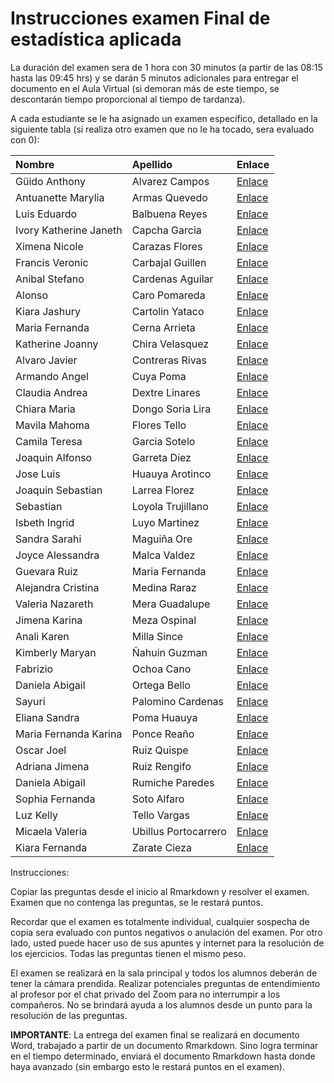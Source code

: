 Instrucciones examen Final de estadística aplicada
================

La duración del examen sera de 1 hora con 30 minutos (a partir de las
08:15 hasta las 09:45 hrs) y se darán 5 minutos adicionales para
entregar el documento en el Aula Virtual (si demoran más de este tiempo,
se descontarán tiempo proporcional al tiempo de tardanza).

A cada estudiante se le ha asignado un examen específico, detallado en
la siguiente tabla (si realiza otro examen que no le ha tocado, sera
evaluado con 0):

| Nombre                 | Apellido             | Enlace                                                                                    |
|:-----------------------|:---------------------|:------------------------------------------------------------------------------------------|
| Güido Anthony          | Alvarez Campos       | [Enlace](https://github.com/luiqs/Estadistica-Aplicada/blob/main/PDB/Examen-Final-1.1.md) |
| Antuanette Marylia     | Armas Quevedo        | [Enlace](https://github.com/luiqs/Estadistica-Aplicada/blob/main/PDB/Examen-Final-1.2.md) |
| Luis Eduardo           | Balbuena Reyes       | [Enlace](https://github.com/luiqs/Estadistica-Aplicada/blob/main/PDB/Examen-Final-1.3.md) |
| Ivory Katherine Janeth | Capcha Garcia        | [Enlace](https://github.com/luiqs/Estadistica-Aplicada/blob/main/PDB/Examen-Final-1.4.md) |
| Ximena Nicole          | Carazas Flores       | [Enlace](https://github.com/luiqs/Estadistica-Aplicada/blob/main/PDB/Examen-Final-3.1.md) |
| Francis Veronic        | Carbajal Guillen     | [Enlace](https://github.com/luiqs/Estadistica-Aplicada/blob/main/PDB/Examen-Final-3.2.md) |
| Anibal Stefano         | Cardenas Aguilar     | [Enlace](https://github.com/luiqs/Estadistica-Aplicada/blob/main/PDB/Examen-Final-3.3.md) |
| Alonso                 | Caro Pomareda        | [Enlace](https://github.com/luiqs/Estadistica-Aplicada/blob/main/PDB/Examen-Final-3.4.md) |
| Kiara Jashury          | Cartolin Yataco      | [Enlace](https://github.com/luiqs/Estadistica-Aplicada/blob/main/PDB/Examen-Final-5.1.md) |
| Maria Fernanda         | Cerna Arrieta        | [Enlace](https://github.com/luiqs/Estadistica-Aplicada/blob/main/PDB/Examen-Final-5.2.md) |
| Katherine Joanny       | Chira Velasquez      | [Enlace](https://github.com/luiqs/Estadistica-Aplicada/blob/main/PDB/Examen-Final-5.3.md) |
| Alvaro Javier          | Contreras Rivas      | [Enlace](https://github.com/luiqs/Estadistica-Aplicada/blob/main/PDB/Examen-Final-5.4.md) |
| Armando Angel          | Cuya Poma            | [Enlace](https://github.com/luiqs/Estadistica-Aplicada/blob/main/PDB/Examen-Final-5.5.md) |
| Claudia Andrea         | Dextre Linares       | [Enlace](https://github.com/luiqs/Estadistica-Aplicada/blob/main/PDB/Examen-Final-5.6.md) |
| Chiara Maria           | Dongo Soria Lira     | [Enlace](https://github.com/luiqs/Estadistica-Aplicada/blob/main/PDB/Examen-Final-1.1.md) |
| Mavila Mahoma          | Flores Tello         | [Enlace](https://github.com/luiqs/Estadistica-Aplicada/blob/main/PDB/Examen-Final-1.2.md) |
| Camila Teresa          | Garcia Sotelo        | [Enlace](https://github.com/luiqs/Estadistica-Aplicada/blob/main/PDB/Examen-Final-1.3.md) |
| Joaquin Alfonso        | Garreta Diez         | [Enlace](https://github.com/luiqs/Estadistica-Aplicada/blob/main/PDB/Examen-Final-1.4.md) |
| Jose Luis              | Huauya Arotinco      | [Enlace](https://github.com/luiqs/Estadistica-Aplicada/blob/main/PDB/Examen-Final-3.1.md) |
| Joaquin Sebastian      | Larrea Florez        | [Enlace](https://github.com/luiqs/Estadistica-Aplicada/blob/main/PDB/Examen-Final-3.2.md) |
| Sebastian              | Loyola Trujillano    | [Enlace](https://github.com/luiqs/Estadistica-Aplicada/blob/main/PDB/Examen-Final-3.3.md) |
| Isbeth Ingrid          | Luyo Martinez        | [Enlace](https://github.com/luiqs/Estadistica-Aplicada/blob/main/PDB/Examen-Final-3.4.md) |
| Sandra Sarahi          | Maguiña Ore          | [Enlace](https://github.com/luiqs/Estadistica-Aplicada/blob/main/PDB/Examen-Final-5.1.md) |
| Joyce Alessandra       | Malca Valdez         | [Enlace](https://github.com/luiqs/Estadistica-Aplicada/blob/main/PDB/Examen-Final-5.2.md) |
| Guevara Ruiz           | Maria Fernanda       | [Enlace](https://github.com/luiqs/Estadistica-Aplicada/blob/main/PDB/Examen-Final-5.3.md) |
| Alejandra Cristina     | Medina Raraz         | [Enlace](https://github.com/luiqs/Estadistica-Aplicada/blob/main/PDB/Examen-Final-5.4.md) |
| Valeria Nazareth       | Mera Guadalupe       | [Enlace](https://github.com/luiqs/Estadistica-Aplicada/blob/main/PDB/Examen-Final-5.5.md) |
| Jimena Karina          | Meza Ospinal         | [Enlace](https://github.com/luiqs/Estadistica-Aplicada/blob/main/PDB/Examen-Final-5.6.md) |
| Anali Karen            | Milla Since          | [Enlace](https://github.com/luiqs/Estadistica-Aplicada/blob/main/PDB/Examen-Final-1.1.md) |
| Kimberly Maryan        | Ñahuin Guzman        | [Enlace](https://github.com/luiqs/Estadistica-Aplicada/blob/main/PDB/Examen-Final-1.2.md) |
| Fabrizio               | Ochoa Cano           | [Enlace](https://github.com/luiqs/Estadistica-Aplicada/blob/main/PDB/Examen-Final-1.3.md) |
| Daniela Abigail        | Ortega Bello         | [Enlace](https://github.com/luiqs/Estadistica-Aplicada/blob/main/PDB/Examen-Final-1.4.md) |
| Sayuri                 | Palomino Cardenas    | [Enlace](https://github.com/luiqs/Estadistica-Aplicada/blob/main/PDB/Examen-Final-3.1.md) |
| Eliana Sandra          | Poma Huauya          | [Enlace](https://github.com/luiqs/Estadistica-Aplicada/blob/main/PDB/Examen-Final-3.2.md) |
| Maria Fernanda Karina  | Ponce Reaño          | [Enlace](https://github.com/luiqs/Estadistica-Aplicada/blob/main/PDB/Examen-Final-3.3.md) |
| Oscar Joel             | Ruiz Quispe          | [Enlace](https://github.com/luiqs/Estadistica-Aplicada/blob/main/PDB/Examen-Final-3.4.md) |
| Adriana Jimena         | Ruiz Rengifo         | [Enlace](https://github.com/luiqs/Estadistica-Aplicada/blob/main/PDB/Examen-Final-5.1.md) |
| Daniela Abigail        | Rumiche Paredes      | [Enlace](https://github.com/luiqs/Estadistica-Aplicada/blob/main/PDB/Examen-Final-5.2.md) |
| Sophia Fernanda        | Soto Alfaro          | [Enlace](https://github.com/luiqs/Estadistica-Aplicada/blob/main/PDB/Examen-Final-5.3.md) |
| Luz Kelly              | Tello Vargas         | [Enlace](https://github.com/luiqs/Estadistica-Aplicada/blob/main/PDB/Examen-Final-5.4.md) |
| Micaela Valeria        | Ubillus Portocarrero | [Enlace](https://github.com/luiqs/Estadistica-Aplicada/blob/main/PDB/Examen-Final-5.5.md) |
| Kiara Fernanda         | Zarate Cieza         | [Enlace](https://github.com/luiqs/Estadistica-Aplicada/blob/main/PDB/Examen-Final-5.6.md) |

Instrucciones:

Copiar las preguntas desde el inicio al Rmarkdown y resolver el examen.
Examen que no contenga las preguntas, se le restará puntos.

Recordar que el examen es totalmente individual, cualquier sospecha de
copia sera evaluado con puntos negativos o anulación del examen. Por
otro lado, usted puede hacer uso de sus apuntes y internet para la
resolución de los ejercicios. Todas las preguntas tienen el mismo peso.

El examen se realizará en la sala principal y todos los alumnos deberán
de tener la cámara prendida. Realizar potenciales preguntas de
entendimiento al profesor por el chat privado del Zoom para no
interrumpir a los compañeros. No se brindará ayuda a los alumnos desde
un punto para la resolución de las preguntas.

**IMPORTANTE**: La entrega del examen final se realizará en documento
Word, trabajado a partir de un documento Rmarkdown. Sino logra terminar
en el tiempo determinado, enviará el documento Rmarkdown hasta donde
haya avanzado (sin embargo esto le restará puntos en el examen).
